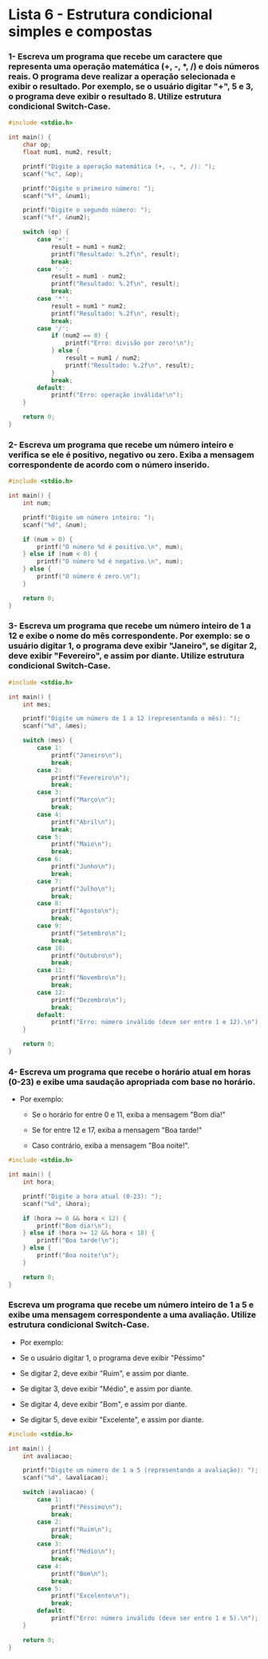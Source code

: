 # Lista 6 - Estrutura condicional simples e compostas

### 1- Escreva um programa que recebe um caractere que representa uma operação matemática (+, -, *, /) e dois números reais. O programa deve realizar a operação selecionada e exibir o resultado. Por exemplo, se o usuário digitar "+", 5 e 3, o programa deve exibir o resultado 8. Utilize estrutura condicional Switch-Case.

```c
#include <stdio.h>

int main() {
    char op;
    float num1, num2, result;

    printf("Digite a operação matemática (+, -, *, /): ");
    scanf("%c", &op);

    printf("Digite o primeiro número: ");
    scanf("%f", &num1);

    printf("Digite o segundo número: ");
    scanf("%f", &num2);

    switch (op) {
        case '+':
            result = num1 + num2;
            printf("Resultado: %.2f\n", result);
            break;
        case '-':
            result = num1 - num2;
            printf("Resultado: %.2f\n", result);
            break;
        case '*':
            result = num1 * num2;
            printf("Resultado: %.2f\n", result);
            break;
        case '/':
            if (num2 == 0) {
                printf("Erro: divisão por zero!\n");
            } else {
                result = num1 / num2;
                printf("Resultado: %.2f\n", result);
            }
            break;
        default:
            printf("Erro: operação inválida!\n");
    }

    return 0;
}
```

### 2- Escreva um programa que recebe um número inteiro e verifica se ele é positivo, negativo ou zero. Exiba a mensagem correspondente de acordo com o número inserido.

```c
#include <stdio.h>

int main() {
    int num;

    printf("Digite um número inteiro: ");
    scanf("%d", &num);

    if (num > 0) {
        printf("O número %d é positivo.\n", num);
    } else if (num < 0) {
        printf("O número %d é negativo.\n", num);
    } else {
        printf("O número é zero.\n");
    }

    return 0;
}
```

### 3- Escreva um programa que recebe um número inteiro de 1 a 12 e exibe o nome do mês correspondente. Por exemplo: se o usuário digitar 1, o programa deve exibir "Janeiro", se digitar 2, deve exibir "Fevereiro", e assim por diante. Utilize estrutura condicional Switch-Case.

```c
#include <stdio.h>

int main() {
    int mes;

    printf("Digite um número de 1 a 12 (representando o mês): ");
    scanf("%d", &mes);

    switch (mes) {
        case 1:
            printf("Janeiro\n");
            break;
        case 2:
            printf("Fevereiro\n");
            break;
        case 3:
            printf("Março\n");
            break;
        case 4:
            printf("Abril\n");
            break;
        case 5:
            printf("Maio\n");
            break;
        case 6:
            printf("Junho\n");
            break;
        case 7:
            printf("Julho\n");
            break;
        case 8:
            printf("Agosto\n");
            break;
        case 9:
            printf("Setembro\n");
            break;
        case 10:
            printf("Outubro\n");
            break;
        case 11:
            printf("Novembro\n");
            break;
        case 12:
            printf("Dezembro\n");
            break;
        default:
            printf("Erro: número inválido (deve ser entre 1 e 12).\n");
    }

    return 0;
}
```

### 4- Escreva um programa que recebe o horário atual em horas (0-23) e exibe uma saudação apropriada com base no horário.
- Por exemplo:

  - Se o horário for entre 0 e 11, exiba a mensagem "Bom dia!"

  - Se for entre 12 e 17, exiba a mensagem "Boa tarde!"

  - Caso contrário, exiba a mensagem "Boa noite!".
 
```c
#include <stdio.h>

int main() {
    int hora;

    printf("Digite a hora atual (0-23): ");
    scanf("%d", &hora);

    if (hora >= 0 && hora < 12) {
        printf("Bom dia!\n");
    } else if (hora >= 12 && hora < 18) {
        printf("Boa tarde!\n");
    } else {
        printf("Boa noite!\n");
    }

    return 0;
}
```
### Escreva um programa que recebe um número inteiro de 1 a 5 e exibe uma mensagem correspondente a uma avaliação. Utilize estrutura condicional Switch-Case.

- Por exemplo:

- Se o usuário digitar 1, o programa deve exibir "Péssimo"

- Se digitar 2, deve exibir "Ruim", e assim por diante.

- Se digitar 3, deve exibir "Médio", e assim por diante.

- Se digitar 4, deve exibir "Bom", e assim por diante.

- Se digitar 5, deve exibir "Excelente", e assim por diante.

```c
#include <stdio.h>

int main() {
    int avaliacao;

    printf("Digite um número de 1 a 5 (representando a avaliação): ");
    scanf("%d", &avaliacao);

    switch (avaliacao) {
        case 1:
            printf("Péssimo\n");
            break;
        case 2:
            printf("Ruim\n");
            break;
        case 3:
            printf("Médio\n");
            break;
        case 4:
            printf("Bom\n");
            break;
        case 5:
            printf("Excelente\n");
            break;
        default:
            printf("Erro: número inválido (deve ser entre 1 e 5).\n");
    }

    return 0;
}
```
